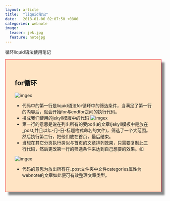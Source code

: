 ```yaml
---
layout: article
title:  "liquid笔记"
date:   2018-01-06 02:07:50 +0800
categories: webnote
image:
  teaser: jek.jpg
  feature: notejpg
---
```

循环liquid语法使用笔记
<div class="row img-rounded" style="background-color:#ffe4c4;padding:30px; box-shadow: 10px 10px 5px #888888; border: 1px solid #EA1D2D;">
<div class="col-md-12">
<div class="col-md-12"  markdown="1" >

## for循环

![imgex](https://lamkk.github.io/images/liquid1.jpg)
- 代码中的第一行是liquid语法for循环中的筛选条件，当满足了第一行的内容后，就会开始for与endfor之间的执行代码。
- 换成我们使用的jekyll模版中的代码
![imgex](https://lamkk.github.io/images/liquid2.jpg)
- 第一行的意思是说在列出所有的要po出的文章(jekyll模板中是放在_post,并且以年-月-日-标题格式命名的文件)，筛选了一个大范围。然后执行第二行，把他们放在首页，最后结束。
- 当想在其它分页执行类似与首页的文章排列效果，只需要复制此三行代码，然后更改第一行的筛选条件来达到自己想要的效果。如

![imgex](https://lamkk.github.io/images/liquid3.jpg)
- 代码的意思为放出所有在_post文件夹中文件categories属性为webnote的文章如此便可有效整理文章类型。





 </div>
 </div>
 </div>

 
 


